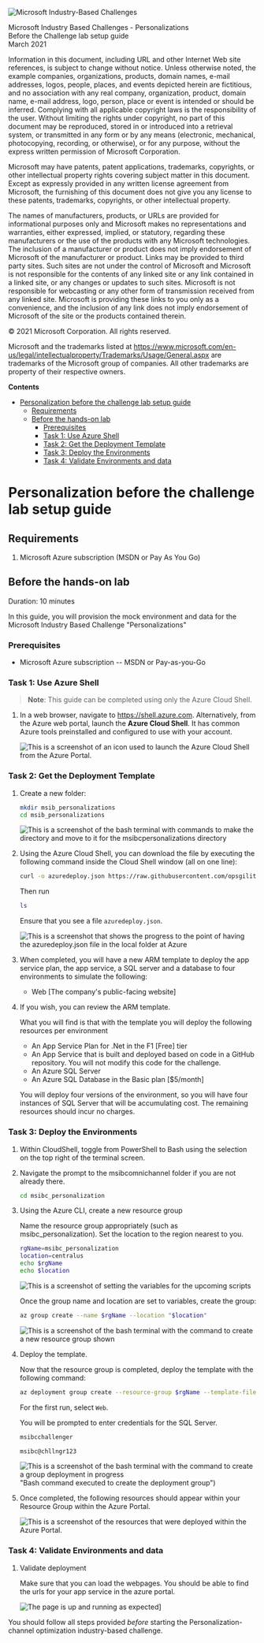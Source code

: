![Microsoft Industry-Based Challenges](https://www.microsoft.com/en-us/)

<div class="MCWHeader1">
Microsoft Industry Based Challenges - Personalizations
</div>

<div class="MCWHeader2">
Before the Challenge lab setup guide
</div>

<div class="MCWHeader3">
March 2021
</div>

Information in this document, including URL and other Internet Web site references, is subject to change without notice. Unless otherwise noted, the example companies, organizations, products, domain names, e-mail addresses, logos, people, places, and events depicted herein are fictitious, and no association with any real company, organization, product, domain name, e-mail address, logo, person, place or event is intended or should be inferred. Complying with all applicable copyright laws is the responsibility of the user. Without limiting the rights under copyright, no part of this document may be reproduced, stored in or introduced into a retrieval system, or transmitted in any form or by any means (electronic, mechanical, photocopying, recording, or otherwise), or for any purpose, without the express written permission of Microsoft Corporation.

Microsoft may have patents, patent applications, trademarks, copyrights, or other intellectual property rights covering subject matter in this document. Except as expressly provided in any written license agreement from Microsoft, the furnishing of this document does not give you any license to these patents, trademarks, copyrights, or other intellectual property.

The names of manufacturers, products, or URLs are provided for informational purposes only and Microsoft makes no representations and warranties, either expressed, implied, or statutory, regarding these manufacturers or the use of the products with any Microsoft technologies. The inclusion of a manufacturer or product does not imply endorsement of Microsoft of the manufacturer or product. Links may be provided to third party sites. Such sites are not under the control of Microsoft and Microsoft is not responsible for the contents of any linked site or any link contained in a linked site, or any changes or updates to such sites. Microsoft is not responsible for webcasting or any other form of transmission received from any linked site. Microsoft is providing these links to you only as a convenience, and the inclusion of any link does not imply endorsement of Microsoft of the site or the products contained therein.

© 2021 Microsoft Corporation. All rights reserved.

Microsoft and the trademarks listed at <https://www.microsoft.com/en-us/legal/intellectualproperty/Trademarks/Usage/General.aspx> are trademarks of the Microsoft group of companies. All other trademarks are property of their respective owners.

**Contents**

<!-- TOC -->

- [Personalization before the challenge lab setup guide](#personalization-before-the-challenge-lab-setup-guide)
  - [Requirements](#requirements)
  - [Before the hands-on lab](#before-the-hands-on-lab)
    - [Prerequisites](#prerequisites)
    - [Task 1: Use Azure Shell](#task-1-use-azure-shell)
    - [Task 2: Get the Deployment Template](#task-2-get-the-deployment-template)
    - [Task 3: Deploy the Environments](#task-3-deploy-the-environments)
    - [Task 4: Validate Environments and data](#task-4-validate-environments-and-data)

<!-- /TOC -->

# Personalization before the challenge lab setup guide

## Requirements

1.  Microsoft Azure subscription (MSDN or Pay As You Go)

## Before the hands-on lab

Duration: 10 minutes

In this guide, you will provision the mock environment and data for the Microsoft Industry Based Challenge "Personalizations"

### Prerequisites

-   Microsoft Azure subscription -- MSDN or Pay-as-you-Go

### Task 1: Use Azure Shell

>**Note**: This guide can be completed using only the Azure Cloud Shell.

1.  In a web browser, navigate to https://shell.azure.com. Alternatively, from the Azure web portal, launch the **Azure Cloud Shell**. It has common Azure tools preinstalled and configured to use with your account.

    ![This is a screenshot of an icon used to launch the Azure Cloud Shell from the Azure Portal.](media/azurecloud.png "Azure Cloud Shell launch icon")


### Task 2: Get the Deployment Template

1.  Create a new folder:

    ```bash  
    mkdir msib_personalizations
    cd msib_personalizations
    ```  

    ![This is a screenshot of the bash terminal with commands to make the directory and move to it for the msibcpersonalizations directory](media/image2001.png "The directory msibcpersonalizations is created and the terminal is ready to accept a new command")

1.  Using the Azure Cloud Shell, you can download the file by executing the following command inside the Cloud Shell window (all on one line):

    ```bash
    curl -o azuredeploy.json https://raw.githubusercontent.com/opsgilitybrian/PartsUnlimited5/main/azuredeploy.json
    ```  

    Then run 

    ```bash  
    ls
    ```  
    
    Ensure that you see a file `azuredeploy.json`.

    ![This is a screenshot that shows the progress to the point of having the azuredeploy.json file in the local folder at Azure](media/image2002.png "The ls command is executed to show that azuredeploy.json is in the local directory")

3.  When completed, you will have a new ARM template to deploy the app service plan, the app service, a SQL server and a database to four environments to simulate the following:  

    *   Web [The company's public-facing website]

   
4.  If you wish, you can review the ARM template.  

    What you will find is that with the template you will deploy the following resources per environment

    *   An App Service Plan for .Net in the F1 [Free] tier
    *   An App Service that is built and deployed based on code in a GitHub repository.  You will not modify this code for the challenge.  
    *   An Azure SQL Server 
    *   An Azure SQL Database in the Basic plan [$5/month]

    You will deploy four versions of the environment, so you will have four instances of SQL Server that will be accumulating cost.  The remaining resources should incur no charges.

### Task 3: Deploy the Environments

1. Within CloudShell, toggle from PowerShell to Bash using the selection on the top right of the terminal screen.
   
2. Navigate the prompt to the msibcomnichannel folder if you are not already there.

    ```bash  
    cd msibc_personalization
    ```  
   
3. Using the Azure CLI, create a new resource group  

    Name the resource group appropriately (such as msibc_personalization).  Set the location to the region nearest to you. 

    ```bash  
    rgName=msibc_personalization
    location=centralus
    echo $rgName
    echo $location
    ```  

    ![This is a screenshot of setting the variables for the upcoming scripts](media/image2003.png "Bash commands to create and show the values of two new variables")
    
    Once the group name and location are set to variables, create the group:  

    ```bash
    az group create --name $rgName --location "$location"  
    ```  

    ![This is a screenshot of the bash terminal with the command to create a new resource group shown](media/image2004.png "Bash command executed and the resource group details are shown when the command completed")

4. Deploy the template.

    Now that the resource group is completed, deploy the template with the following command:

    ```bash
    az deployment group create --resource-group $rgName --template-file "azuredeploy.json"  
    ```  

    For the first run, select `Web`.   

    You will be prompted to enter credentials for the SQL Server.  

    ```bash  
    msibcchallenger
    ```  

    ```bash
    msibc@chllngr123
    ```  

    ![This is a screenshot of the bash terminal with the command to create a group deployment in progress](media/personalizedwebdeploy.png) "Bash command executed to create the deployment group")


5.  Once completed, the following resources should appear within your Resource Group within the Azure Portal.
    
    ![This is a screenshot of the resources that were deployed within the Azure Portal.](media/before_personal_completed.png "Deployed resources to Resource Group in the Azure Portal")

    
### Task 4: Validate Environments and data

1. Validate deployment

    Make sure that you can load the webpages.  You should be able to find the urls for your app service in the azure portal.

    ![The page is up and running as expected](media/hol_final.png "The page loads on refresh after initial failure")]



You should follow all steps provided *before* starting the Personalization-channel optimization industry-based challenge.
